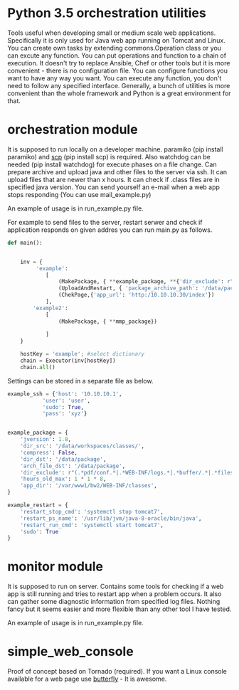 Python 3.5 orchestration utilities
==============================

Tools useful when developing small or medium scale web applications.
Specifically it is only used for Java web app running on Tomcat and
Linux. You can create own tasks by extending commons.Operation class or
you can excute any function. You can put operations and function to a
chain of execution. It doesn\'t try to replace Ansible, Chef or other
tools but it is more convenient - there is no configuration file. You
can configure functions you want to have any way you want. You can
execute any function, you don\'t need to follow any specified interface.
Generally, a bunch of utilities is more convenient than the whole
framework and Python is a great environment for that.

orchestration module
====================

It is supposed to run locally on a developer machine. paramiko (pip
install paramiko) and [scp] (pip install scp) is required. Also watchdog
can be needed (pip install watchdog) for execute phases on a file
change. Can prepare archive and upload java and other files to the
server via ssh. It can upload files that are newer than x hours. It can
check if .class files are in specified java version. You can send
yourself an e-mail when a web app stops responding (You can use
mail\_example.py)

An example of usage is in run\_example.py file.

For example to send files to the server, restart serwer and check if application responds on given addres you can run main.py as follows.
```python
def main():


    inv = {
         'example':
            [
                (MakePackage, { **example_package, **{'dir_exclude': r"(.*pdf/conf.*|.*WEB-INF/logs.*|.*buffer/.*|.*files/.*|.*properties|.*poolman.xml|./.*|.*lucene/.*)" },}),
                (UploadAndRestart, { 'package_archive_path': '/data/package.tar.gz', **example_package,  **example_ssh, **example_restart}),
                (ChekPage,{'app_url': 'http:/10.10.10.30/index'})
            ],
        'example2':
            [   
                (MakePackage, { **mmp_package})
               
            ]
    }

    hostKey = 'example'; #select dictionary
    chain = Executor(inv[hostKey])
    chain.all()
```
Settings can be stored in a separate file as below.

```python
example_ssh = {'host': '10.10.10.1',
           'user': 'user',
           'sudo': True,
           'pass': 'xyz'}         


example_package = {
    'jversion': 1.8,
    'dir_src': '/data/workspaces/classes/',
    'compress': False,
    'dir_dst': '/data/package',
    'arch_file_dst': '/data/package',
    'dir_exclude': r"(.*pdf/conf.*|.*WEB-INF/logs.*|.*buffer/.*|.*files/.*|.*properties)",
    'hours_old_max': 1 * 1 * 8,
    'app_dir': '/var/www1/bw2/WEB-INF/classes',
}

example_restart = {
    'restart_stop_cmd': 'systemctl stop tomcat7',
    'restart_ps_name': '/usr/lib/jvm/java-8-oracle/bin/java',
    'restart_run_cmd': 'systemctl start tomcat7',
    'sudo': True
}
```

monitor module
==============

It is supposed to run on server. Contains some tools for checking if a
web app is still running and tries to restart app when a problem occurs.
It also can gather some diagnostic information from specified log files.
Nothing fancy but it seems easier and more flexible than any other tool
I have tested.

An example of usage is in run\_example.py file.

simple\_web\_console
====================

Proof of concept based on Tornado (required). If you want a Linux
console available for a web page use [butterfly] - It is awesome.

  [scp]: https://github.com/jbardin/scp.py
  [butterfly]: https://github.com/paradoxxxzero/butterfly